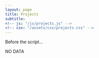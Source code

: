 ```yaml
---
layout: page
title: Projects
subtitle: 
<!-- js: "/js/projects.js" -->
<!-- css: "/assets/css/projects.css" -->
---
```





  <p>Before the script...</p>


  <!-- <script src="https://ajax.googleapis.com/ajax/libs/jquery/2.1.1/jquery.min.js"></script> -->


  <!-- <script>
    var url = "http://danieltobon43.pythonanywhere.com/projects";

    // $.ajax({
    //   method: "GET",
    //   cache: false,
    //   url: url,
    //   success: function(data) {
    //     document.getElementById('output').innerHTML = data.total;
    //   },
    //   error: function(error) {
    //     //What do you want to do with the error?
    //     document.getElementById('output').innerHTML = "something wrong!";
    //   },
    // });

    function CallURL()  {
    $.ajax({
        url: url
        type: "GET",
        dataType: "jsonp",
        async: false,
        success: function(msg)  {
            JsonpCallback(msg);
        },
        error: function()  {
            ErrorFunction();
        }
    });
}

function JsonpCallback(json)  {
    document.getElementById('output').innerHTML = json.result;
}

</script>

  <p>...After the script.</p>
 -->


<div id="container">
  <div id="output">NO DATA</div>
</div>

<script>
  var url = "http://danieltobon43.pythonanywhere.com/projects";

$.ajax({
  method: "GET",
  cache: false,
  url: url,
  success: function(data) {
    document.getElementById('output').innerHTML = data.total;
  },
  error: function(error) {
    //What do you want to do with the error?
  },
});
  
</script>
<script src="https://ajax.googleapis.com/ajax/libs/jquery/2.1.1/jquery.min.js"></script>
